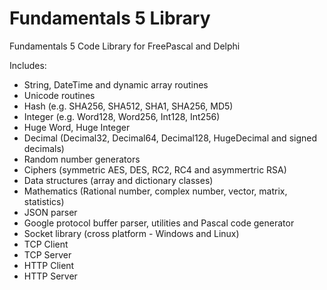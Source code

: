 # Fundamentals 5 Library

Fundamentals 5 Code Library for FreePascal and Delphi

Includes:

* String, DateTime and dynamic array routines
* Unicode routines
* Hash (e.g. SHA256, SHA512, SHA1, SHA256, MD5)
* Integer (e.g. Word128, Word256, Int128, Int256)
* Huge Word, Huge Integer
* Decimal (Decimal32, Decimal64, Decimal128, HugeDecimal and signed decimals)
* Random number generators
* Ciphers (symmetric AES, DES, RC2, RC4 and asymmertric RSA)
* Data structures (array and dictionary classes)
* Mathematics (Rational number, complex number, vector, matrix, statistics)
* JSON parser
* Google protocol buffer parser, utilities and Pascal code generator
* Socket library (cross platform - Windows and Linux)
* TCP Client
* TCP Server
* HTTP Client
* HTTP Server
